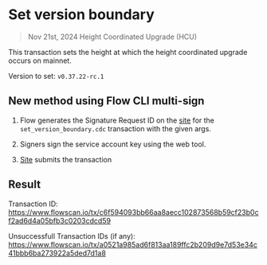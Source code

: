 # Set version boundary
> Nov 21st, 2024 Height Coordinated Upgrade (HCU)

This transaction sets the height at which the height coordinated upgrade occurs on mainnet.

Version to set: `v0.37.22-rc.1`

## New method using Flow CLI multi-sign

1. Flow generates the Signature Request ID on the [site](https://flow-multisig.vercel.app/mainnet) for the `set_version_boundary.cdc` transaction with the given args.

2. Signers sign the service account key using the web tool.

3. [Site](https://flow-multisig.vercel.app/mainnet) submits the transaction

## Result

Transaction ID: https://www.flowscan.io/tx/c6f594093bb66aa8aecc102873568b59cf23b0cf2ad6d4a05bfb3c0203cdcd59

Unsuccessfull Transaction IDs  (if any): https://www.flowscan.io/tx/a0521a985ad6f813aa189ffc2b209d9e7d53e34c41bbb6ba273922a5ded7d1a8
